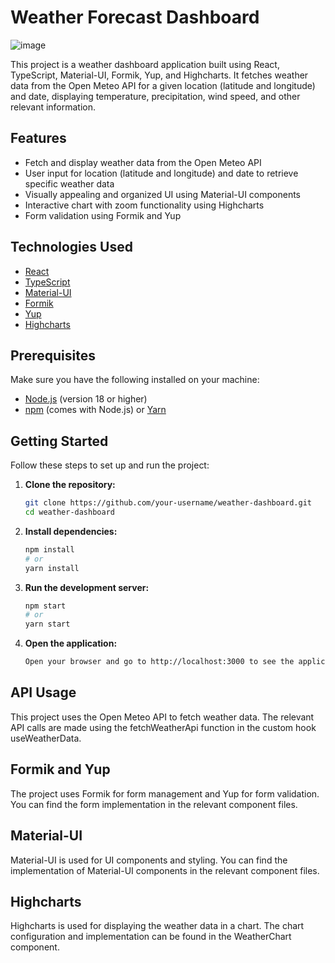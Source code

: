 # Weather Forecast Dashboard

![image](https://github.com/webgod0123/Weather-Forecast-Dashboard/assets/91973281/b7a59067-4a27-44c8-a650-3ed157030e15)


This project is a weather dashboard application built using React, TypeScript, Material-UI, Formik, Yup, and Highcharts. It fetches weather data from the Open Meteo API for a given location (latitude and longitude) and date, displaying temperature, precipitation, wind speed, and other relevant information.

## Features

- Fetch and display weather data from the Open Meteo API
- User input for location (latitude and longitude) and date to retrieve specific weather data
- Visually appealing and organized UI using Material-UI components
- Interactive chart with zoom functionality using Highcharts
- Form validation using Formik and Yup

## Technologies Used

- [React](https://reactjs.org/)
- [TypeScript](https://www.typescriptlang.org/)
- [Material-UI](https://mui.com/)
- [Formik](https://formik.org/)
- [Yup](https://github.com/jquense/yup)
- [Highcharts](https://www.highcharts.com/)

## Prerequisites

Make sure you have the following installed on your machine:

- [Node.js](https://nodejs.org/en/download/) (version 18 or higher)
- [npm](https://www.npmjs.com/get-npm) (comes with Node.js) or [Yarn](https://yarnpkg.com/)

## Getting Started

Follow these steps to set up and run the project:

1. **Clone the repository:**

   ```bash
   git clone https://github.com/your-username/weather-dashboard.git
   cd weather-dashboard
   ```
2. **Install dependencies:**
    
   ```bash
   npm install
   # or
   yarn install
   ```

3. **Run the development server:**

   ```bash
   npm start
   # or
   yarn start
   ```

4. **Open the application:**

   ```bash
   Open your browser and go to http://localhost:3000 to see the application in action.
   ```

## API Usage
This project uses the Open Meteo API to fetch weather data. The relevant API calls are made using the fetchWeatherApi function in the custom hook useWeatherData.

## Formik and Yup
The project uses Formik for form management and Yup for form validation. You can find the form implementation in the relevant component files.

## Material-UI
Material-UI is used for UI components and styling. You can find the implementation of Material-UI components in the relevant component files.

## Highcharts
Highcharts is used for displaying the weather data in a chart. The chart configuration and implementation can be found in the WeatherChart component.
